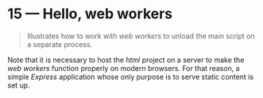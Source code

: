 # 15 &mdash; Hello, web workers
> Illustrates how to work with *web workers* to unload the main script on a separate process.

Note that it is necessary to host the *html* project on a server to make the *web workers* function properly on modern browsers. For that reason, a simple *Express* application whose only purpose is to serve static content is set up.